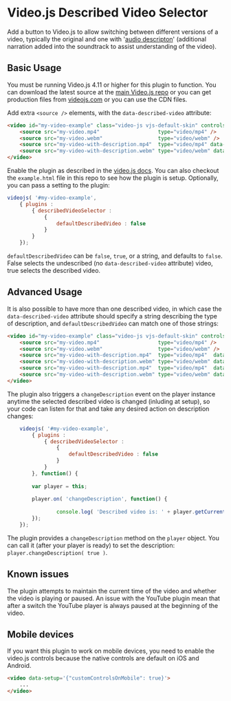 Video.js Described Video Selector
=================================

Add a button to Video.js to allow switching between different versions of a video,
typically the original and one with '[audio descripton](http://www.wikipedia.org/wiki/Audio_description)' (additional narration added 
into the soundtrack to assist understanding of the video).


Basic Usage
-----------

You must be running Video.js 4.11 or higher for this plugin to function. You can download the latest source at the [main Video.js repo](https://github.com/videojs/video.js) or you can get production files from [videojs.com](http://videojs.com) or you can use the CDN files.

Add extra `<source />` elements, with the `data-described-video` attribute:

````html
<video id="my-video-example" class="video-js vjs-default-skin" controls width="640" height="360" >
    <source src="my-video.mp4"                   type="video/mp4" />
    <source src="my-video.webm"                  type="video/webm" />
    <source src="my-video-with-description.mp4"  type="video/mp4" data-described-video />
    <source src="my-video-with-description.webm" type="video/webm" data-described-video />
</video>
````

Enable the plugin as described in the [video.js docs](https://github.com/videojs/video.js/blob/master/docs/guides/plugins.md#step-3-using-a-plugin). You can also checkout the `example.html` file in this repo to see how the plugin is setup. Optionally, you can pass a setting to the plugin:

````javascript
videojs( '#my-video-example',
    { plugins : 
        { describedVideoSelector :
            {
                defaultDescribedVideo : false
            }
        }
    });
````

`defaultDescribedVideo` can be `false`, `true`, or a string, and defaults to `false`. False selects the undescribed (no `data-described-video` attribute) video, true selects the described video.


Advanced Usage
--------------

It is also possible to have more than one described video, in which case the `data-described-video` attribute should specify a string describing the type of description, and `defaultDescribedVideo` can match one of those strings:

````html
<video id="my-video-example" class="video-js vjs-default-skin" controls width="640" height="360" >
    <source src="my-video.mp4"                   type="video/mp4" />
    <source src="my-video.webm"                  type="video/webm" />
    <source src="my-video-with-description.mp4"  type="video/mp4"  data-described-video="English" />
    <source src="my-video-with-description.webm" type="video/webm" data-described-video="English" />
    <source src="my-video-with-description.mp4"  type="video/mp4"  data-described-video="Spanish" />
    <source src="my-video-with-description.webm" type="video/webm" data-described-video="Spanish" />
</video>
````

The plugin also triggers a `changeDescription` event on the player instance anytime the selected described video is changed (inluding at setup), so your code can listen for that and take any desired action on description changes:

````javascript
    videojs( '#my-video-example',
    	{ plugins : 
    		{ describedVideoSelector :
    			{
    				defaultDescribedVideo : false
    			}
    		}
    	}, function() {
		
		var player = this;
		
		player.on( 'changeDescription', function() {
			
				console.log( 'Described video is: ' + player.getCurrentDescription() );
		});
	});
````

The plugin provides a `changeDescription` method on the `player` object. You can call it (after your player is ready) to set the description: `player.changeDescription( true )`.


Known issues
------------

The plugin attempts to maintain the current time of the video and whether the video is playing or paused. An issue with the YouTube plugin mean that after a switch the YouTube player is always paused at the beginning of the video.


Mobile devices
--------------
If you want this plugin to work on mobile devices, you need to enable the video.js controls because the native controls are default on iOS and Android.

````html
<video data-setup='{"customControlsOnMobile": true}'>
    ...
</video>
````
